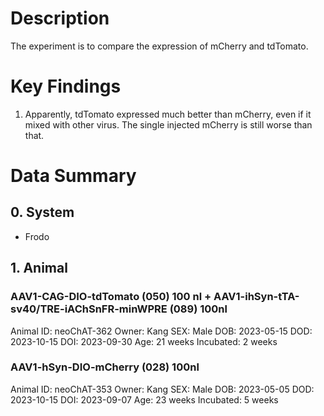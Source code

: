 # Description
The experiment is to compare the expression of mCherry and tdTomato.
# Key Findings
1. Apparently, tdTomato expressed much better than mCherry, even if it mixed with other virus. The single injected mCherry is still worse than that.

# Data Summary
## 0. System
- Frodo

## 1. Animal
### AAV1-CAG-DIO-tdTomato (050) 100 nl + AAV1-ihSyn-tTA-sv40/TRE-iAChSnFR-minWPRE (089) 100nl
Animal ID: neoChAT-362
Owner: Kang
SEX: Male
DOB: 2023-05-15
DOD: 2023-10-15
DOI: 2023-09-30
Age: 21 weeks
Incubated: 2 weeks

### AAV1-hSyn-DIO-mCherry (028) 100nl
Animal ID: neoChAT-353
Owner: Kang
SEX: Male
DOB: 2023-05-05
DOD: 2023-10-15
DOI: 2023-09-07
Age: 23 weeks
Incubated: 5 weeks